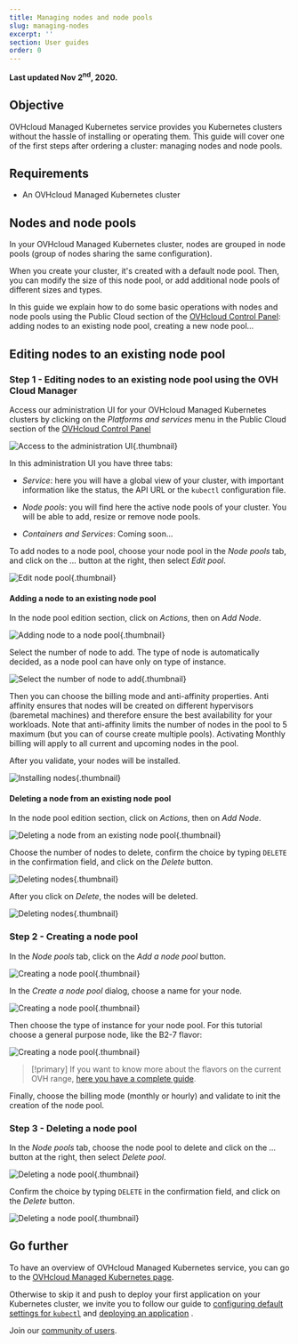 ```yaml
---
title: Managing nodes and node pools
slug: managing-nodes
excerpt: ''
section: User guides
order: 0
---
```


**Last updated Nov 2<sup>nd</sup>, 2020.**

## Objective

OVHcloud Managed Kubernetes service provides you Kubernetes clusters without the hassle of installing or operating them. This guide will cover one of the first steps after ordering a cluster: managing nodes and node pools.

## Requirements

- An OVHcloud Managed Kubernetes cluster

## Nodes and node pools

In your OVHcloud Managed Kubernetes cluster, nodes are grouped in node pools (group of nodes sharing the same configuration).  

When you create your cluster, it's created with a default node pool. Then, you can modify the size of this node pool, or add additional node pools of different sizes and types.

In this guide we explain how to do some basic operations with nodes and node pools using the Public Cloud section of the [OVHcloud Control Panel](https://www.ovh.com/auth?onsuccess=https%3A%2F%2Fwww.ovh.com%2Fmanager%2Fpublic-cloud&ovhSubsidiary=gb): adding nodes to an existing node pool, creating a new node pool...

## Editing nodes to an existing node pool

### Step 1 - Editing nodes to an existing node pool using the OVH Cloud Manager

Access our administration UI for your OVHcloud Managed Kubernetes clusters by clicking on the *Platforms and services* menu in the Public Cloud section of the [OVHcloud Control Panel](https://www.ovh.com/auth?onsuccess=https%3A%2F%2Fwww.ovh.com%2Fmanager%2Fpublic-cloud&ovhSubsidiary=gb)

![Access to the administration UI](images/managing_nodes-01.png){.thumbnail}

In this administration UI you have three tabs:

- *Service*: here you will have a global view of your cluster, with important information like the status, the API URL or the `kubectl` configuration file.

- *Node pools*: you will find here the active node pools of your cluster. You will be able to add, resize or remove node pools.

- *Containers and Services*: Coming soon...


To add nodes to a node pool, choose your node pool in the *Node pools* tab, and click on the *...* button at the right, then select *Edit pool*.


![Edit node pool](images/managing_nodes-03.png){.thumbnail}


#### Adding a node to an existing node pool

In the node pool edition section, click on *Actions*, then on *Add Node*. 

![Adding node to a node pool](images/managing_nodes-04.png){.thumbnail}


Select the number of node to add. The type of node is automatically decided, as a node pool can have only on type of instance.

![Select the number of node to add](images/managing_nodes-06.png){.thumbnail}

Then you can choose the billing mode and anti-affinity properties. Anti affinity ensures that nodes will be created on different hypervisors (baremetal machines) and therefore ensure the best availability for your workloads. Note that anti-affinity limits the number of nodes in the pool to 5 maximum (but you can of course create multiple pools). Activating Monthly billing will apply to all current and upcoming nodes in the pool.

After you validate, your nodes will be installed.

![Installing nodes](images/managing_nodes-07.png){.thumbnail}


#### Deleting a node from an existing node pool


In the node pool edition section, click on *Actions*, then on *Add Node*. 

![Deleting a node from an existing node pool](images/managing_nodes-05.png){.thumbnail}


Choose the number of nodes to delete, confirm the choice by typing `DELETE` in the confirmation field, and click on the *Delete* button.

![Deleting nodes](images/managing_nodes-08.png){.thumbnail}


After you click on *Delete*, the nodes will be deleted.

![Deleting nodes](images/managing_nodes-09.png){.thumbnail}


### Step 2 - Creating a node pool

In the *Node pools* tab, click on the *Add a node pool* button.

![Creating a node pool](images/managing_nodes-10.png){.thumbnail}


In the *Create a node pool* dialog, choose a name for your node.

![Creating a node pool](images/managing_nodes-11.png){.thumbnail}

Then choose the type of instance for your node pool. For this tutorial choose a general purpose node, like the B2-7 flavor: 

![Creating a node pool](images/managing_nodes-12.png){.thumbnail}

> [!primary]
> If you want to know more about the flavors on the current OVH range, [here you have a complete guide](https://docs.ovh.com/gb/en/public-cloud/faq-how-to-understand-the-new-flavor-naming-rules-for-the-2017-range/).


Finally, choose the billing mode (monthly or hourly) and validate to init the creation of the node pool.


### Step 3 - Deleting a node pool

In the *Node pools* tab, choose the node pool to delete and click on the *...* button at the right, then select *Delete pool*.

![Deleting a node pool](images/managing_nodes-13.png){.thumbnail}

Confirm the choice by typing `DELETE` in the confirmation field, and click on the *Delete* button.

![Deleting a node pool](images/managing_nodes-14.png){.thumbnail}


## Go further

To have an overview of OVHcloud Managed Kubernetes service, you can go to the [OVHcloud Managed Kubernetes page](https://www.ovh.com/public-cloud/kubernetes/).

Otherwise to skip it and push to deploy your first application on your Kubernetes cluster, we invite you to follow our guide to [configuring default settings for `kubectl`](../configuring-kubectl/) and [deploying an application](../deploying-an-application/) .

Join our [community of users](https://community.ovh.com/en/).
